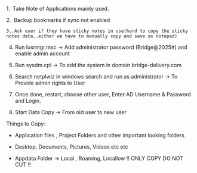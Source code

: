 1.  Take Note of Applications mainly used. 

2.  Backup bookmarks if sync not enabled  
  
	3..Ask user if they have sticky notes in use(hard to copy the sticky notes data..either we have to manually copy and save as notepad)  


  

4. Run lusrmgr.msc -> Add administrator password (Bridge@2025#) and enable admin account

  

5. Run sysdm.cpl -> To add the system in domain bridge-delivery.com  
6. Search netplwiz in windows search and run as administrator -> To Provide admin rights to User  
  
7. Once done, restart, choose other user, Enter AD Username & Password and Login.  
8. Start Data Copy -> From old user to new user 

Things to Copy: 

- Application files , Project Folders and other important looking folders
    
- Desktop, Documents, Pictures, Videos etc etc 
    
- Appdata Folder -> Local , Roaming, Locallow !! ONLY COPY DO NOT CUT !!